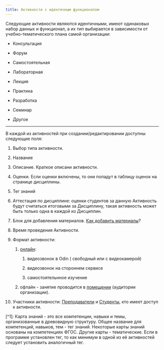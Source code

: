 ```yaml
---
title: Активности с идентичным функционалом
---
```


Следующие активности являются идентичными, имеют одинаковых набор данных и функционал, а их тип выбирается в зависимости от учебно-тематического плана самой организации:

-  Консультация

-  Форум

-  Самостоятельная

-  Лабораторная

-  Лекция

-  Практика

-  Разработка

-  Семинар

-  Другое

---

В каждой из активностей при создании/редактировании доступны следующие поля:

1. Выбор типа активности.

2. Название

3. Описание. Краткое описани активности.

4. Оценки. Если оценки включены, то они попадут в таблицу оценок на странице дисциплины.

5. Тег знаний

6. Аттестация по дисциплине: оценки студентов за данную Активность будут считаться итоговыми за Дисциплину, такая активность может быть только одна в каждой из Дисциплин.

7. Блок для добавления материалов. [Как добавить материалы](./../../../servisy/biblioteka/dobavlenie-materialov)?

8. Время проведения Активности.

9. Формат активности:

   1. [онлайн](./../../../kommunikaciya/videozvonki/_index):

      1. видеозвонок в  Odin ( свободный или с видеокамерой)

      2. видеозвонок на стороннем сервисе

      3. самостоятельнное изучение

   2. офлайн - занятие проводится в [помещении](./../../../novosti/podrobnee-obo-vsekh-obnovleniyakh/informaciya-o-pomeshenii) (аудитории организации).

10. Участники активности: [Преподаватели](./../../../instrukcii-po-rabote/dlya-administratorov/kak-naznachit-prepodavatelya) и [Студенты](./../../../roli-v-sisteme/studenty), кто имеет доступ к активности.

\[^1\]: Карта знаний - это все компетенции, навыки и темы, организованные в древовидную структуру. Общее название для компетенций, навыков, тем - тег знаний. Некоторые карты знаний основаны на компетенциях ФГОС. Другие карты - тематические. Если в программе установлен тег, то как минимум в одной из её активностей  следует установить  аналогичный тег.